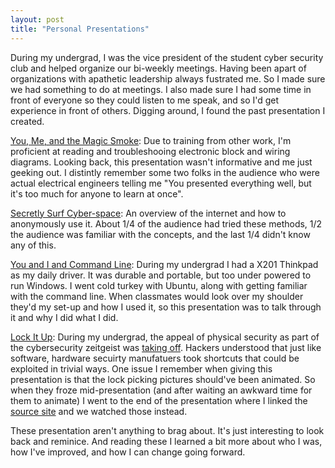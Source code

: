 ```yaml
---
layout: post
title: "Personal Presentations"
---
```


During my undergrad, I was the vice president of the student cyber security club and helped organize our bi-weekly meetings. Having been apart of organizations with apathetic leadership always fustrated me. So I made sure we had something to do at meetings. I also made sure I had some time in front of everyone so they could listen to me speak, and so I'd get experience in front of others. Digging around, I found the past presentation I created.

[You, Me, and the Magic Smoke](/assets/2024-08-01-personal-presentations/you-me-and-the-magic-smoke.pdf): Due to training from other work, I'm proficient at reading and troubleshooing electronic block and wiring diagrams. Looking back, this presentation wasn't informative and me just geeking out. I distintly remember some two folks in the audience who were actual electrical engineers telling me "You presented everything well, but it's too much for anyone to learn at once".

[Secretly Surf Cyber-space](/assets/2024-08-01-personal-presentations/secretly-surf-cyberspace.pdf): An overview of the internet and how to anonymously use it. About 1/4 of the audience had tried these methods, 1/2 the audience was familiar with the concepts, and the last 1/4 didn't know any of this.

[You and I and Command Line](/assets/2024-08-01-personal-presentations/you-i-and-the-command-line.pdf): During my undergrad I had a X201 Thinkpad as my daily driver. It was durable and portable, but too under powered to run Windows. I went cold turkey with Ubuntu, along with getting familiar with the command line. When classmates would look over my shoulder they'd my set-up and how I used it, so this presentation was to talk through it and why I did what I did.

[Lock It Up](/assets/2024-08-01-personal-presentations/lock-it-up.pdf): During my undergrad, the appeal of physical security as part of the cybersecurity zeitgeist was [taking off](https://www.youtube.com/watch?v=oHf1vD5_b5I). Hackers understood that just like software, hardware secuirty manufatuers took shortcuts that could be exploited in trivial ways. One issue I remember when giving this presentation is that the lock picking pictures should've been animated. So when they froze mid-presentation  (and after waiting an awkward time for them to animate) I went to the end of the presentation where I linked the [source site](https://www.art-of-lockpicking.com/how-to-pick-a-lock-guide/) and we watched those instead.

These presentation aren't anything to brag about. It's just interesting to look back and reminice. And reading these I learned a bit more about who I was, how I've improved, and how I can change going forward.